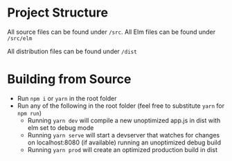 # Project Structure  

All source files can be found under `/src`. All Elm files can be found under `/src/elm`

All distribution files can be found under `/dist`  
  
# Building from Source

* Run `npm i` or `yarn` in the root folder
* Run any of the following in the root folder (feel free to substitute `yarn` for `npm run`)
	* Running `yarn dev` will compile a new unoptimized app.js in dist with elm set to debug mode
	* Running `yarn serve` will start a devserver that watches for changes on localhost:8080 (if available) running an unoptimized debug build
	* Running `yarn prod` will create an optimized production build in dist
